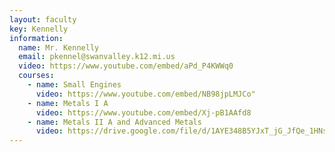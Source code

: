 ```yaml
---
layout: faculty
key: Kennelly
information:
  name: Mr. Kennelly
  email: pkennel@swanvalley.k12.mi.us
  video: https://www.youtube.com/embed/aPd_P4KWWq0
  courses:
    - name: Small Engines
      video: https://www.youtube.com/embed/NB98jpLMJCo"
    - name: Metals I A
      video: https://www.youtube.com/embed/Xj-pB1AAfd8
    - name: Metals II A and Advanced Metals
      video: https://drive.google.com/file/d/1AYE348B5YJxT_jG_JfQe_1HNsKrJriz7/preview
---
```

